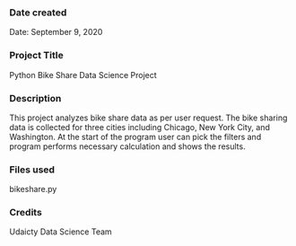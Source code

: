 ### Date created
Date: September 9, 2020

### Project Title
Python Bike Share Data Science Project

### Description
This project analyzes bike share data as per user request. The bike sharing data is collected for three cities including Chicago, New York City, and Washington. At the start of the program user can pick the filters and program performs necessary calculation and shows the results. 

### Files used
bikeshare.py

### Credits
Udaicty Data Science Team

